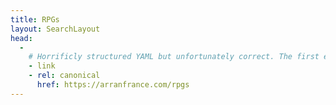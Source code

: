 ```yaml
---
title: RPGs
layout: SearchLayout
head:
  - 
    # Horrificly structured YAML but unfortunately correct. The first element in the list is the tag, the second element is a list of attributes
    - link
    - rel: canonical
      href: https://arranfrance.com/rpgs
---
```


<RPG-Container />
